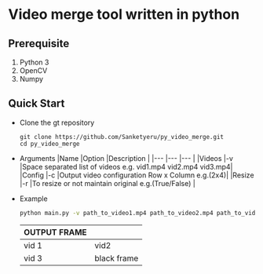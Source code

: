 # Video merge tool written in python

## Prerequisite
1. Python 3
2. OpenCV
3. Numpy

## Quick Start
* Clone the gt repository
    ```
    git clone https://github.com/Sanketyeru/py_video_merge.git
    cd py_video_merge
    ```
* Arguments
    |Name   	|Option   	|Description   	                                                 |
    |---	    |---	    |---	                                                         |
    |Videos   	|-v   	    |Space separated list of videos   e.g. vid1.mp4 vid2.mp4 vid3.mp4|
    |Config   	|-c   	    |Output video configuration Row x Column e.g.(2x4)|
    |Resize   	|-r   	    |To resize or not maintain original e.g.(True/False)   	        |


* Example 
    ```bash
    python main.py -v path_to_video1.mp4 path_to_video2.mp4 path_to_video3.mp4 -c 2x2 -r True
    ```
    |           OUTPUT FRAME|           |
    |---	    |---	    |
    |vid 1   	|vid2    	|
    |vid 3   	|black frame |
    